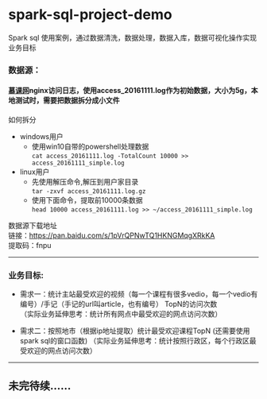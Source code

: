 # spark-sql-project-demo
Spark sql 使用案例，通过数据清洗，数据处理，数据入库，数据可视化操作实现业务目标

### 数据源：
#### [慕课网](https://www.imooc.com/)nginx访问日志，使用access_20161111.log作为初始数据，大小为5g，本地测试时，需要把数据拆分成小文件
如何拆分
* windows用户
  * 使用win10自带的powershell处理数据  
  ``` cat access_20161111.log -TotalCount 10000 >> access_20161111_simple.log ```
* linux用户
  * 先使用解压命令,解压到用户家目录  
  ``` tar -zxvf access_20161111.log.gz ``` 
  * 使用下面命令，提取前10000条数据  
  ``` head 10000 access_20161111.log >> ~/access_20161111_simple.log  ```
 
数据源下载地址  
链接：https://pan.baidu.com/s/1pVrQPNwTQ1HKNGMqgXRkKA  
提取码：fnpu 

<hr>

### 业务目标:
* 需求一：统计主站最受欢迎的视频（每一个课程有很多vedio，每一个vedio有编号）/手记（手记的url叫article，也有编号） TopN的访问次数    
（实际业务延伸思考：统计所有网点中最受欢迎的网点访问次数）  

* 需求二：按照地市（根据ip地址提取）统计最受欢迎课程TopN (还需要使用spark sql的窗口函数)
（实际业务延伸思考：统计按照行政区，每个行政区最受欢迎的网点访问次数）

<hr>

## 未完待续......
